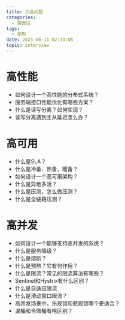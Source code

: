 ```yaml
---
title: 三高问题
categories:
  - 猿面试
tags:
  - 架构
date: 2025-06-11 02:34:05
topic: interview
---
```


# 高性能

- 如何设计一个高性能的分布式系统？
- 服务端接口性能优化有哪些方案？
- 什么是读写分离？如何实现？
- 读写分离遇到主从延迟怎么办？

# 高可用

- 什么是SLA？
- 什么是冷备、热备，暖备？
- 如何设计一个高可用架构？
- 什么是异地多活？
- 什么是压测，怎么做压测？
- 什么是全链路压测？

# 高并发

- 如何设计一个能够支持高并发的系统？
- 什么是服务降级？
- 什么是熔断？
- 什么是预热？它有何作用？
- 什么是限流？常见的限流算法有哪些？
- Sentinel和Hystrix有什么区别？
- 什么是自适应限流
- 什么是滑动窗口限流？
- 高并发场景中，乐观锁和悲观锁哪个更适合？
- 漏桶和令牌桶有啥区别？
